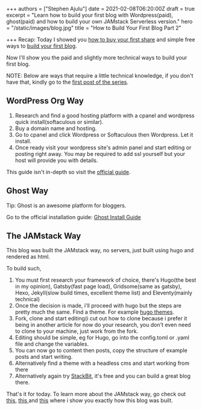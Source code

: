 +++
authors = ["Stephen Ajulu"]
date = 2021-02-08T06:20:00Z
draft = true
excerpt = "Learn how to build your first blog with Wordpress(paid), ghost(paid) and how to build your own JAMstack Serverless version."
hero = "/static/images/blog.jpg"
title = "How to Build Your First Blog Part 2"

+++
Recap: Today I showed you [how to buy your first share](https://ajulusthoughts.stephenajulu.com/post/how-to-buy-your-first-share/) and simple free ways to [build your first blog](https://ajulusthoughts.netlify.app/post/how-to-build-your-first-blog/).

Now I'll show you the paid and slightly more technical ways to build your first blog.

NOTE: Below are ways that require a little technical knowledge, if you don't have that, kindly go to the [first post of the series](https://ajulusthoughts.stephenajulu.com/post/how-to-build-your-first-blog/).

## WordPress Org Way

1. Research and find a good hosting platform with a cpanel and wordpress quick install(softaculous or similar).
2. Buy a domain name and hosting.
3. Go to cpanel and click Wordpress or Softaculous then Wordpress. Let it install.
4. Once ready visit your wordpress site's admin panel and start editing or posting right away. You may be required to add ssl yourself but your host will provide you with details.

This guide isn't in-depth so visit the [official guide](https://wordpress.org/support/article/how-to-install-wordpress/).

## Ghost Way

Tip: Ghost is an awesome platform for bloggers.

Go to the official installation guide: [Ghost Install Guide](https://ghost.org/docs/install/)

## The JAMstack Way

This blog was built the JAMstack way, no servers, just built using hugo and rendered as html.

To build such,

1. You must first research your framework of choice, there's Hugo(the best in my opinion), Gatsby(fast page load), Gridsome(same as gatsby), Hexo, Jekyll(slow build times, excellent theme list) and Eleventy(mainly technical)
2. Once the decision is made, i'll proceed with hugo but the steps are pretty much the same. Find a theme. For example [hugo themes](https://themes.gohugo.io).
3. Fork, clone and start editing(i cut out how to clone because i prefer it being in another article for now do your research, you don't even need to clone to your machine, just work from the fork.
4. Editing should be simple, eg for Hugo, go into the config.toml or .yaml file and change the variables.
5. You can now go to content then posts, copy the structure of example posts and start writing.
6. Alternatively find a theme with a headless cms and start working from there
7. Alternatively again try [StackBit](http://stackbit.com/), it's free and you can build a great blog there.

That's it for today. To learn more about the JAMstack way, go check out [this](https://ajulusthoughts.stephenajulu.com/post/building-a-beautiful-progressive-jamstack-blog-part-1-day-1-to-3/), [this ](https://ajulusthoughts.stephenajulu.com/post/building-a-beautiful-progressive-jamstack-blog-part-2-day-4-to-7/)and [this]() where i show you exactly how this blog was built.